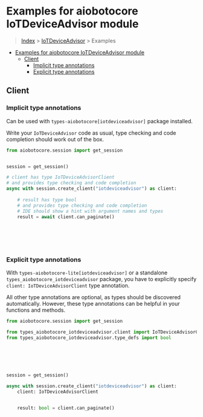 <a id="examples-for-aiobotocore-iotdeviceadvisor-module"></a>

# Examples for aiobotocore IoTDeviceAdvisor module

> [Index](../README.md) > [IoTDeviceAdvisor](./README.md) > Examples

- [Examples for aiobotocore IoTDeviceAdvisor module](#examples-for-aiobotocore-iotdeviceadvisor-module)
  - [Client](#client)
    - [Implicit type annotations](#implicit-type-annotations)
    - [Explicit type annotations](#explicit-type-annotations)

<a id="client"></a>

## Client

<a id="implicit-type-annotations"></a>

### Implicit type annotations

Can be used with `types-aiobotocore[iotdeviceadvisor]` package installed.

Write your `IoTDeviceAdvisor` code as usual, type checking and code completion
should work out of the box.

```python
from aiobotocore.session import get_session


session = get_session()

# client has type IoTDeviceAdvisorClient
# and provides type checking and code completion
async with session.create_client("iotdeviceadvisor") as client:
    
    # result has type bool
    # and provides type checking and code completion
    # IDE should show a hint with argument names and types
    result = await client.can_paginate()
    

    

    
```

<a id="explicit-type-annotations"></a>

### Explicit type annotations

With `types-aiobotocore-lite[iotdeviceadvisor]` or a standalone
`types_aiobotocore_iotdeviceadvisor` package, you have to explicitly specify
`client: IoTDeviceAdvisorClient` type annotation.

All other type annotations are optional, as types should be discovered
automatically. However, these type annotations can be helpful in your functions
and methods.

```python
from aiobotocore.session import get_session

from types_aiobotocore_iotdeviceadvisor.client import IoTDeviceAdvisorClient
from types_aiobotocore_iotdeviceadvisor.type_defs import bool






session = get_session()

async with session.create_client("iotdeviceadvisor") as client:
    client: IoTDeviceAdvisorClient

    
    result: bool = client.can_paginate()
    

    

    
```
